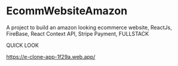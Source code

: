 # EcommWebsiteAmazon
A project to build an amazon looking ecommerce website, ReactJs, FireBase, React Context API, Stripe Payment, FULLSTACK

QUICK LOOK

https://e-clone-app-1f29a.web.app/
